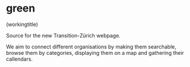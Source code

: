# green
(workingtitle)

Source for the new Transition-Zürich webpage. 

We aim to connect different organisations by making them searchable, browse them by categories, displaying them on a map and gathering their callendars.
